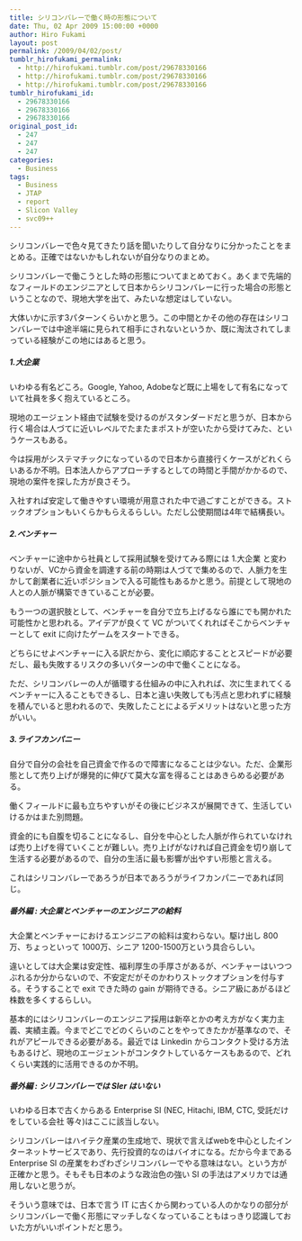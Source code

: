 ```yaml
---
title: シリコンバレーで働く時の形態について
date: Thu, 02 Apr 2009 15:00:00 +0000
author: Hiro Fukami
layout: post
permalink: /2009/04/02/post/
tumblr_hirofukami_permalink:
  - http://hirofukami.tumblr.com/post/29678330166
  - http://hirofukami.tumblr.com/post/29678330166
  - http://hirofukami.tumblr.com/post/29678330166
tumblr_hirofukami_id:
  - 29678330166
  - 29678330166
  - 29678330166
original_post_id:
  - 247
  - 247
  - 247
categories:
  - Business
tags:
  - Business
  - JTAP
  - report
  - Slicon Valley
  - svc09++
---
```

<div class="section">
  <p>
    シリコンバレーで色々見てきたり話を聞いたりして自分なりに分かったことをまとめる。正確ではないかもしれないが自分なりのまとめ。
  </p>
  
  <p>
    シリコンバレーで働こうとした時の形態についてまとめておく。あくまで先端的なフィールドのエンジニアとして日本からシリコンバレーに行った場合の形態ということなので、現地大学を出て、みたいな想定はしていない。
  </p>
  
  <p>
    大体いかに示す3パターンくらいかと思う。この中間とかその他の存在はシリコンバレーでは中途半端に見られて相手にされないというか、既に淘汰されてしまっている経験がこの地にはあると思う。
  </p>
  
  <h5>
    1.大企業
  </h5>
  
  <p>
    いわゆる有名どころ。Google, Yahoo, Adobeなど既に上場をして有名になっていて社員を多く抱えているところ。
  </p>
  
  <p>
    現地のエージェント経由で試験を受けるのがスタンダードだと思うが、日本から行く場合は人づてに近いレベルでたまたまポストが空いたから受けてみた、というケースもある。
  </p>
  
  <p>
    今は採用がシステマチックになっているので日本から直接行くケースがどれくらいあるか不明。日本法人からアプローチするとしての時間と手間がかかるので、現地の案件を探した方が良さそう。
  </p>
  
  <p>
    入社すれば安定して働きやすい環境が用意された中で過ごすことができる。ストックオプションもいくらかもらえるらしい。ただし公使期間は4年で結構長い。
  </p>
  
  <h5>
    2.ベンチャー
  </h5>
  
  <p>
    ベンチャーに途中から社員として採用試験を受けてみる際には 1.大企業 と変わりないが、VCから資金を調達する前の時期は人づてで集めるので、人脈力を生かして創業者に近いポジションで入る可能性もあるかと思う。前提として現地の人との人脈が構築できていることが必要。
  </p>
  
  <p>
    もう一つの選択肢として、ベンチャーを自分で立ち上げるなら誰にでも開かれた可能性かと思われる。アイデアが良くて VC がついてくれればそこからベンチャーとして exit に向けたゲームをスタートできる。
  </p>
  
  <p>
    どちらにせよベンチャーに入る訳だから、変化に順応することとスピードが必要だし、最も失敗するリスクの多いパターンの中で働くことになる。
  </p>
  
  <p>
    ただ、シリコンバレーの人が循環する仕組みの中に入れれば、次に生まれてくるベンチャーに入ることもできるし、日本と違い失敗しても汚点と思われずに経験を積んでいると思われるので、失敗したことによるデメリットはないと思った方がいい。
  </p>
  
  <h5>
    3.ライフカンパニー
  </h5>
  
  <p>
    自分で自分の会社を自己資金で作るので障害になることは少ない。ただ、企業形態として売り上げが爆発的に伸びて莫大な富を得ることはあきらめる必要がある。
  </p>
  
  <p>
    働くフィールドに最も立ちやすいがその後にビジネスが展開できて、生活していけるかはまた別問題。
  </p>
  
  <p>
    資金的にも自腹を切ることになるし、自分を中心とした人脈が作られていなければ売り上げを得ていくことが難しい。売り上げがなければ自己資金を切り崩して生活する必要があるので、自分の生活に最も影響が出やすい形態と言える。
  </p>
  
  <p>
    これはシリコンバレーであろうが日本であろうがライフカンパニーであれば同じ。
  </p>
  
  <h5>
    番外編&#160;: 大企業とベンチャーのエンジニアの給料
  </h5>
  
  <p>
    大企業とベンチャーにおけるエンジニアの給料は変わらない。駆け出し 800万、ちょっといって 1000万、シニア 1200-1500万という具合らしい。
  </p>
  
  <p>
    違いとしては大企業は安定性、福利厚生の手厚さがあるが、ベンチャーはいつつぶれるか分からないので、不安定だがそのかわりストックオプションを付与する。そうすることで exit できた時の gain が期待できる。シニア級にあがるほど株数を多くするらしい。
  </p>
  
  <p>
    基本的にはシリコンバレーのエンジニア採用は新卒とかの考え方がなく実力主義、実績主義。今までどこでどのくらいのことをやってきたかが基準なので、それがアピールできる必要がある。最近では Linkedin からコンタクト受ける方法もあるけど、現地のエージェントがコンタクトしているケースもあるので、どれくらい実践的に活用できるのか不明。
  </p>
  
  <h5>
    番外編&#160;: シリコンバレーでは SIer はいない
  </h5>
  
  <p>
    いわゆる日本で古くからある Enterprise SI (NEC, Hitachi, IBM, CTC, 受託だけをしている会社 等々)はここに該当しない。
  </p>
  
  <p>
    シリコンバレーはハイテク産業の生成地で、現状で言えばwebを中心としたインターネットサービスであり、先行投資的なのはバイオになる。だから今まである Enterprise SI の産業をわざわざシリコンバレーでやる意味はない。という方が正確かと思う。そもそも日本のような政治色の強い SI の手法はアメリカでは通用しないと思うが。
  </p>
  
  <p>
    そういう意味では、日本で言う IT に古くから関わっている人のかなりの部分がシリコンバレーで働く形態にマッチしなくなっていることもはっきり認識しておいた方がいいポイントだと思う。
  </p>
</div>